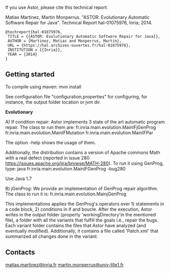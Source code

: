 If you use Astor, please cite this technical report:

Matias Martinez, Martin Monperrus. "ASTOR: Evolutionary Automatic Software Repair for Java". Technical Report hal-01075976, Inria; 2014. 

    @techreport{hal-01075976,
     TITLE = {{ASTOR: Evolutionary Automatic Software Repair for Java}},
     AUTHOR = {Martinez, Matias and Monperrus, Martin},
     URL = {https://hal.archives-ouvertes.fr/hal-01075976},
     INSTITUTION = {{Inria}},
     YEAR = {2014}
    }



Getting started
-------


To compile using maven:
mvn install

See configuration file "configuration.properties" for configuring, for instance, the output folder location or jvm dir.

**Evolutionary**

A) If condition repair:
Astor implements 3 state of the art automatic program repair.
The class to run them are:
fr.inria.main.evolution.MainIFjGenProg
fr.inria.main.evolution.MainIFMutation
fr.inria.main.evolution.MainIFPar


The option -help shows the usage of them.

Additionally, the distribution contains a version of Apache commons Math with a real defect (reported in issue 280 https://issues.apache.org/jira/browse/MATH-280).
To run it using GenProg, type: java fr.inria.main.evolution.MainIFGenProg -bug280

Use Java 1.7

B) jGenProg:
We provide an implementation of GenProg repair algorithm.
The class to run it is:
fr.inria.main.evolution.MainjGenProg

This implementations applies the GenProg's operators over 1) statements in a code block, 2) conditions in if and boucle.
After the execution, Astor writes in the output folder (property 'workingDirectory'in the mentioned file), a folder with all the variants that fulfill the goals i.e., repair the bugs.
Each variant folder contains the files that Astor have analyzed (and eventually modified). Additionally, it contains a file called 'Patch.xml' that summarized all changes done in the variant.


Contacts
--------
matias.martinez@inria.fr
martin.monperrus@univ-lille1.fr
